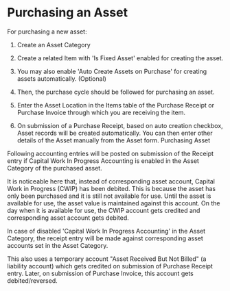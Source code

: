 # Purchasing an Asset 

For purchasing a new asset:

1. Create an Asset Category
2. Create a related Item with 'Is Fixed Asset' enabled for creating the asset.
3. You may also enable 'Auto Create Assets on Purchase' for creating assets automatically. (Optional)

4. Then, the purchase cycle should be followed for purchasing an asset.

5. Enter the Asset Location in the Items table of the Purchase Receipt or Purchase Invoice through which you are receiving the item.
6. On submission of a Purchase Receipt, based on auto creation checkbox, Asset records will be created automatically. You can then enter other details of the Asset manually from the Asset form.
Purchasing Asset

Following accounting entries will be posted on submission of the Receipt entry if Capital Work In Progress Accounting is enabled in the Asset Category of the purchased asset.

It is noticeable here that, instead of corresponding asset account, Capital Work in Progress (CWIP) has been debited. This is because the asset has only been purchased and it is still not available for use. Until the asset is available for use, the asset value is maintained against this account. On the day when it is available for use, the CWIP account gets credited and corresponding asset account gets debited.

In case of disabled 'Capital Work In Progress Accounting' in the Asset Category, the receipt entry will be made against corresponding asset accounts set in the Asset Category.

This also uses a temporary account "Asset Received But Not Billed" (a liability account) which gets credited on submission of Purchase Receipt entry. Later, on submission of Purchase Invoice, this account gets debited/reversed.